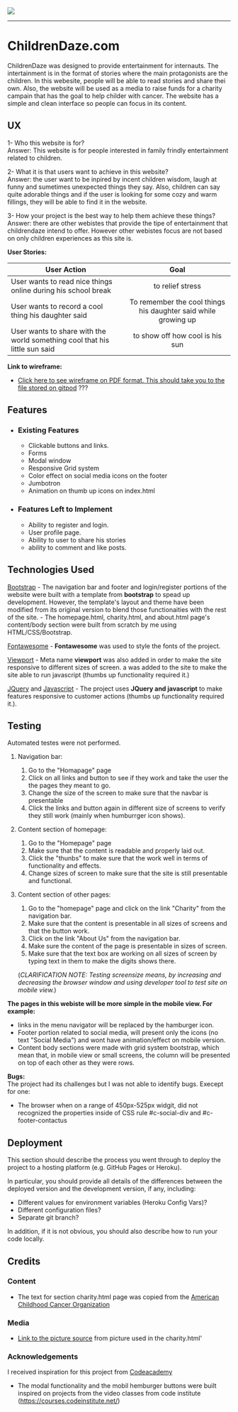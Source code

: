 <img src="https://codeinstitute.s3.amazonaws.com/fullstack/ci_logo_small.png" style="margin: 0;">


--------



# ChildrenDaze.com

ChildrenDaze was  designed to provide entertainment for internauts. The intertainment is in the format of stories where the main protagonists are the children.
In this webesite, people will be able to read stories and share thei own. Also, the website will be used as a media to raise funds for a charity campain that has the goal to help childer with cancer.
The website has a simple and clean interface so people can focus in its content.

## UX
 
1- Who this website is for?  
Answer: This website is for people interested in family frindly entertainment related to children.

2- What it is that users want to achieve in this website?  
Answer: the user want to be inpired by incent children wisdom, laugh at funny and sumetimes unexpected things they say. Also, children can say quite adorable things and if the user is looking for some cozy and warm fillings, they will be able to find it in the website.

3- How your project is the best way to help them achieve these things?  
Answer: there are other webistes that provide the tipe of entertainment that childrendaze intend to offer. However other webistes focus are not based on only children experiences as this site is.

__User Stories:__   
  
| User Action        | Goal          |
| ------------- |:-------------:| 
| User wants to read nice things online during his school break  | to relief stress | 
| User wants to record a cool thing his daughter said     | To remember the cool things his daughter said while growing up      |  
| User wants to share with the world something cool that his little sun said | to show off how cool is his sun      |

  
__Link to wireframe:__     
- [Click here to see wireframe on PDF format. This should take you to the file stored on gitpod](assets/readmeDocs/MS1MockUp_ChildrenDaze.jpg)
???

## Features
 
- ### Existing Features
    - Clickable buttons and links.
    - Forms
    - Modal window
    - Responsive Grid system
    - Color effect on social media icons on the footer
    - Jumbotron
    - Animation on thumb up icons on index.html

- ### Features Left to Implement
    - Ability to register and login.
    - User profile page.
    - Ability to user to share his stories 
    - ability to comment and like posts.

## Technologies Used

[Bootstrap](https://getbootstrap.com/docs/4.0/utilities/display/) 
    - The navigation bar and footer and login/register portions of the website were built with a template from **bootstrap** to spead up development. However, the template's layout and theme have been modified from its original version to blend those functionaities with the rest of the site.
    - The homepage.html, charity.html, and about.html page's content/body section were built from scratch by me using HTML/CSS/Bootstrap.

[Fontawesome](https://fontawesome.com/)
    - **Fontawesome** was used to style the fonts of the project.

[Viewport](https://www.w3schools.com/css/css_rwd_viewport.asp) 
    - Meta name **viewport** was also added in order to make the site responsive to different sizes of screen.
a <link> was added to the site to make the site able to run javascript (thumbs up functionality required it.)
  
  [JQuery](https://jquery.com) and [Javascript](https://www.javascript.com/) - The project uses **JQuery and javascript** to make features responsive to customer actions (thumbs up functionality required it.).


## Testing

Automated testes were not performed.

1. Navigation bar:
    1. Go to the "Homapage" page
    2. Click on all links and button to see if they work and take the user the the pages they meant to go.
    3. Change the size of the screen to make sure that the navbar is presentable
    4. Click the links and button again in different size of screens to verify they still work (mainly when humburrger icon shows).

2. Content section of homepage:
    1. Go to the "Homepage" page
    2. Make sure that the content is readable and properly laid out.
    3. Click the "thunbs" to make sure that the work well in terms of functionality and effects.
    4. Change sizes of screen to make sure that the site is still presentable and functional.

3. Content section of other pages:
    1. Go to the "homepage" page and click on the link "Charity" from the navigation bar.
    2. Make sure that the content is presentable in all sizes of screens and that the button work.
    3. Click on the link "About Us" from the navigation bar.
    4. Make sure the content of the page is presentable in sizes of screen.
    5. Make sure that the text box are working on all sizes of screen by typing text in them to make the digits shows there.

    (*CLARIFICATION NOTE: Testing screensize means, by increasing and decreasing the browser window and using developer tool to test site on mobile view.*)


**The pages in this webiste will be more simple in the mobile view. For example:**
- links in the menu navigator will be replaced by the hamburger icon.
- Footer portion related to social media, will present only the icons (no text "Social Media") and wont have animation/effect on mobile version.
- Content body sections were made with grid system bootstrap, which mean that, in mobile view or small screens, the column will be presented on top of each other as they were rows.

**Bugs:**  
The project had its challenges but I was not able to identify bugs. Execept for one:
- The browser when on a range of 450px-525px widgit, did not recognized the properties inside of CSS rule #c-social-div and #c-footer-contactus

## Deployment

This section should describe the process you went through to deploy the project to a hosting platform (e.g. GitHub Pages or Heroku).

In particular, you should provide all details of the differences between the deployed version and the development version, if any, including:
- Different values for environment variables (Heroku Config Vars)?
- Different configuration files?
- Separate git branch?

In addition, if it is not obvious, you should also describe how to run your code locally.


## Credits

### Content
- The text for section charity.html page was copied from the [American Childhood Cancer Organization](https://www.acco.org/donate/)

### Media
-  [Link to the picture source](https://puntfoundation.org/wp-content/uploads/2019/11/PUNT_Banner_Home-Hero_v3.jpg)
     from picture used in the charity.html' 

### Acknowledgements

I received inspiration for this project from [Codeacademy](https://courses.codeinstitute.net/)
- The modal functionality and the mobil hemburger buttons were built inspired on projects from the video classes from code institute (https://courses.codeinstitute.net/)
 